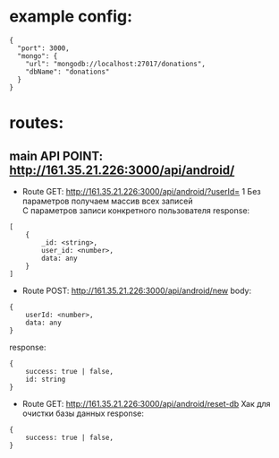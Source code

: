 # example config:
```
{
  "port": 3000,
  "mongo": {
    "url": "mongodb://localhost:27017/donations",
    "dbName": "donations"
  }
}
```

# routes:
## main API POINT: http://161.35.21.226:3000/api/android/

* Route GET: http://161.35.21.226:3000/api/android/?userId= 1 
Без параметров получаем массив всех записей  
C параметров записи конкретного пользователя
response: 

```
[
    {
        _id: <string>,
        user_id: <number>,
        data: any
    }
]
```


* Route POST: http://161.35.21.226:3000/api/android/new
body:
```
{
    userId: <number>,
    data: any
}
```
response: 
```
{
    success: true | false,
    id: string
}
```

* Route GET: http://161.35.21.226:3000/api/android/reset-db
Хак для очистки базы данных
response: 
```
{
    success: true | false,
}
```
